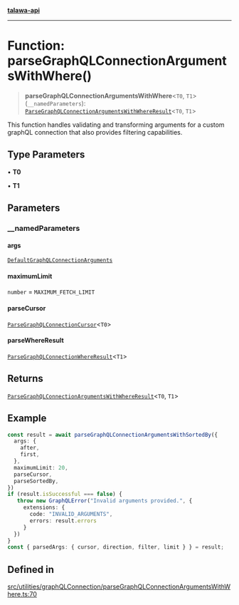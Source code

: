 [**talawa-api**](../../../../README.md)

***

# Function: parseGraphQLConnectionArgumentsWithWhere()

> **parseGraphQLConnectionArgumentsWithWhere**\<`T0`, `T1`\>(`__namedParameters`): [`ParseGraphQLConnectionArgumentsWithWhereResult`](../type-aliases/ParseGraphQLConnectionArgumentsWithWhereResult.md)\<`T0`, `T1`\>

This function handles validating and transforming arguments for a custom graphQL connection
that also provides filtering capabilities.

## Type Parameters

• **T0**

• **T1**

## Parameters

### \_\_namedParameters

#### args

[`DefaultGraphQLConnectionArguments`](../../type-aliases/DefaultGraphQLConnectionArguments.md)

#### maximumLimit

`number` = `MAXIMUM_FETCH_LIMIT`

#### parseCursor

[`ParseGraphQLConnectionCursor`](../../parseGraphQLConnectionArguments/type-aliases/ParseGraphQLConnectionCursor.md)\<`T0`\>

#### parseWhereResult

[`ParseGraphQLConnectionWhereResult`](../type-aliases/ParseGraphQLConnectionWhereResult.md)\<`T1`\>

## Returns

[`ParseGraphQLConnectionArgumentsWithWhereResult`](../type-aliases/ParseGraphQLConnectionArgumentsWithWhereResult.md)\<`T0`, `T1`\>

## Example

```ts
const result = await parseGraphQLConnectionArgumentsWithSortedBy({
  args: {
    after,
    first,
  },
  maximumLimit: 20,
  parseCursor,
  parseSortedBy,
})
if (result.isSuccessful === false) {
   throw new GraphQLError("Invalid arguments provided.", {
     extensions: {
       code: "INVALID_ARGUMENTS",
       errors: result.errors
     }
  })
}
const { parsedArgs: { cursor, direction, filter, limit } } = result;
```

## Defined in

[src/utilities/graphQLConnection/parseGraphQLConnectionArgumentsWithWhere.ts:70](https://github.com/Suyash878/talawa-api/blob/e4413cec641a837926071678fed3c7f67234e31e/src/utilities/graphQLConnection/parseGraphQLConnectionArgumentsWithWhere.ts#L70)
